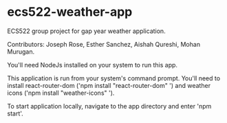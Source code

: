 # ecs522-weather-app
ECS522 group project for gap year weather application.


Contributors: Joseph Rose, Esther Sanchez, Aishah Qureshi, Mohan Murugan.

You'll need NodeJs installed on your system to run this app.

This application is run from your system's command prompt.
You'll need to install react-router-dom ('npm install "react-router-dom" ') and weather icons ('npm install "weather-icons" ').

To start application locally, navigate to the app directory and enter 'npm start'.